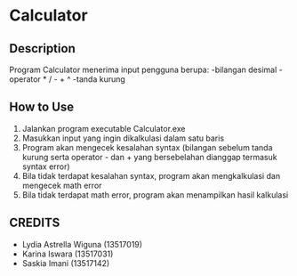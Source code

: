 # Calculator

## Description				
Program Calculator menerima input pengguna berupa:
-bilangan desimal
-operator * / - + ^
-tanda kurung

## How to Use
1. Jalankan program executable Calculator.exe
2. Masukkan input yang ingin dikalkulasi dalam satu baris
3. Program akan mengecek kesalahan syntax (bilangan sebelum tanda kurung serta operator - dan + yang bersebelahan dianggap termasuk syntax error)
4. Bila tidak terdapat kesalahan syntax, program akan mengkalkulasi dan mengecek math error
5. Bila tidak terdapat math error, program akan menampilkan hasil kalkulasi

## CREDITS
- Lydia Astrella Wiguna (13517019)
- Karina Iswara (13517031)
- Saskia Imani (13517142)
